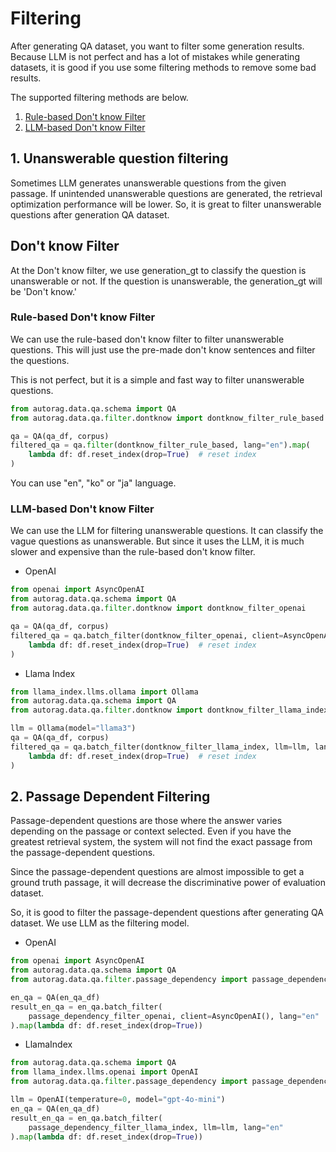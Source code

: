 # Filtering

After generating QA dataset, you want to filter some generation results.
Because LLM is not perfect and has a lot of mistakes while generating datasets,
it is good if you use some filtering methods to remove some bad results.

The supported filtering methods are below.

1. [Rule-based Don't know Filter](#rule-based-dont-know-filter)
2. [LLM-based Don't know Filter](#llm-based-dont-know-filter)

## 1. Unanswerable question filtering

Sometimes LLM generates unanswerable questions from the given passage.
If unintended unanswerable questions are generated, the retrieval optimization performance will be lower.
So, it is great to filter unanswerable questions after generation QA dataset.

## Don't know Filter

At the Don't know filter, we use generation_gt to classify the question is unanswerable or not.
If the question is unanswerable, the generation_gt will be 'Don't know.'

### Rule-based Don't know Filter

We can use the rule-based don't know filter to filter unanswerable questions.
This will just use the pre-made don't know sentences and filter the questions.

This is not perfect, but it is a simple and fast way to filter unanswerable questions.

```python
from autorag.data.qa.schema import QA
from autorag.data.qa.filter.dontknow import dontknow_filter_rule_based

qa = QA(qa_df, corpus)
filtered_qa = qa.filter(dontknow_filter_rule_based, lang="en").map(
    lambda df: df.reset_index(drop=True)  # reset index
)
```

You can use "en", "ko"  or "ja" language.

### LLM-based Don't know Filter

We can use the LLM for filtering unanswerable questions.
It can classify the vague questions as unanswerable.
But since it uses the LLM, it is much slower and expensive than the rule-based don't know filter.

- OpenAI

```python
from openai import AsyncOpenAI
from autorag.data.qa.schema import QA
from autorag.data.qa.filter.dontknow import dontknow_filter_openai

qa = QA(qa_df, corpus)
filtered_qa = qa.batch_filter(dontknow_filter_openai, client=AsyncOpenAI(), lang="en").map(
    lambda df: df.reset_index(drop=True)  # reset index
)
```

- Llama Index

```python
from llama_index.llms.ollama import Ollama
from autorag.data.qa.schema import QA
from autorag.data.qa.filter.dontknow import dontknow_filter_llama_index

llm = Ollama(model="llama3")
qa = QA(qa_df, corpus)
filtered_qa = qa.batch_filter(dontknow_filter_llama_index, llm=llm, lang="en").map(
    lambda df: df.reset_index(drop=True)  # reset index
)
```


## 2. Passage Dependent Filtering

Passage-dependent questions are those where the answer varies depending on the passage or context selected.
Even if you have the greatest retrieval system, the system will not find the exact passage from the passage-dependent questions.

Since the passage-dependent questions are almost impossible to get a ground truth passage,
it will decrease the discriminative power of evaluation dataset.

So, it is good to filter the passage-dependent questions after generating QA dataset.
We use LLM as the filtering model.

- OpenAI

```python
from openai import AsyncOpenAI
from autorag.data.qa.schema import QA
from autorag.data.qa.filter.passage_dependency import passage_dependency_filter_openai

en_qa = QA(en_qa_df)
result_en_qa = en_qa.batch_filter(
    passage_dependency_filter_openai, client=AsyncOpenAI(), lang="en"
).map(lambda df: df.reset_index(drop=True))
```

- LlamaIndex

```python
from autorag.data.qa.schema import QA
from llama_index.llms.openai import OpenAI
from autorag.data.qa.filter.passage_dependency import passage_dependency_filter_llama_index

llm = OpenAI(temperature=0, model="gpt-4o-mini")
en_qa = QA(en_qa_df)
result_en_qa = en_qa.batch_filter(
    passage_dependency_filter_llama_index, llm=llm, lang="en"
).map(lambda df: df.reset_index(drop=True))
```

